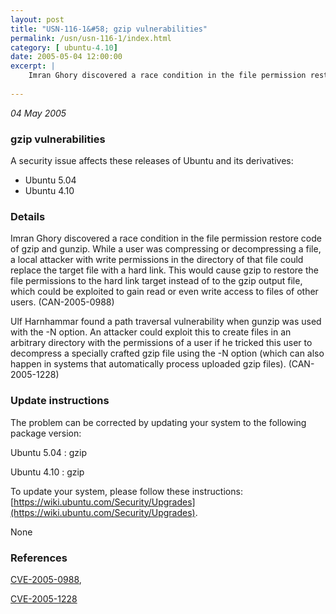 ```yaml
---
layout: post
title: "USN-116-1&#58; gzip vulnerabilities"
permalink: /usn/usn-116-1/index.html
category: [ ubuntu-4.10]
date: 2005-05-04 12:00:00
excerpt: |
    Imran Ghory discovered a race condition in the file permission restore code of gzip and gunzip. While a user was compressing or decompressing a file, a local attacker with write permissions in the directory of that file could replace the target file with a hard link.  This would cause gzip to restore the file permissions to the hard link target instead of to the gzip output file, which could be exploited to gain read or even write access to files of other users.  (CAN-2005-0988)
    
--- 
```

 
 

*04 May 2005*

### gzip vulnerabilities

A security issue affects these releases of Ubuntu and its derivatives:

* Ubuntu 5.04
* Ubuntu 4.10

### Details

Imran Ghory discovered a race condition in the file permission restore code of gzip and gunzip. While a user was compressing or decompressing a file, a local attacker with write permissions in the directory of that file could replace the target file with a hard link. This would cause gzip to restore the file permissions to the hard link target instead of to the gzip output file, which could be exploited to gain read or even write access to files of other users. (CAN-2005-0988)

Ulf Harnhammar found a path traversal vulnerability when gunzip was used with the -N option. An attacker could exploit this to create files in an arbitrary directory with the permissions of a user if he tricked this user to decompress a specially crafted gzip file using the -N option (which can also happen in systems that automatically process uploaded gzip files). (CAN-2005-1228)

### Update instructions

The problem can be corrected by updating your system to the following package version:

Ubuntu 5.04
 : gzip 

Ubuntu 4.10
 : gzip 

To update your system, please follow these instructions: [https://wiki.ubuntu.com/Security/Upgrades](https://wiki.ubuntu.com/Security/Upgrades).

None

### References

 
 [CVE-2005-0988](http://people.ubuntu.com/~ubuntu-security/cve/CVE-2005-0988), 

 [CVE-2005-1228](http://people.ubuntu.com/~ubuntu-security/cve/CVE-2005-1228)
 

